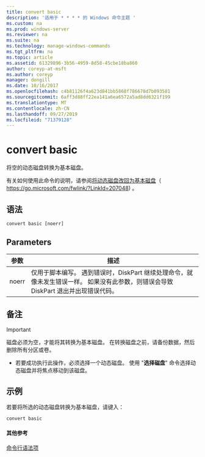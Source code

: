 ```yaml
---
title: convert basic
description: '适用于 * * * * 的 Windows 命令主题 '
ms.custom: na
ms.prod: windows-server
ms.reviewer: na
ms.suite: na
ms.technology: manage-windows-commands
ms.tgt_pltfrm: na
ms.topic: article
ms.assetid: 61329896-3b56-4959-8d58-45cbe18ba860
author: coreyp-at-msft
ms.author: coreyp
manager: dongill
ms.date: 10/16/2017
ms.openlocfilehash: c4b81126f4a623d841bb5868f786678d7b093581
ms.sourcegitcommit: 6aff3d88ff22ea141a6ea6572a5ad8dd6321f199
ms.translationtype: MT
ms.contentlocale: zh-CN
ms.lasthandoff: 09/27/2019
ms.locfileid: "71379128"
---
```

# <a name="convert-basic"></a>convert basic



将空的动态磁盘转换为基本磁盘。

有关如何使用此命令的说明，请参阅[将动态磁盘改回为基本磁盘](https://go.microsoft.com/fwlink/?LinkId=207048)（ https://go.microsoft.com/fwlink/?LinkId=207048) 。

## <a name="syntax"></a>语法

```
convert basic [noerr]
```

## <a name="parameters"></a>Parameters

|参数|描述|
|---------|-----------|
|noerr|仅用于脚本编写。 遇到错误时，DiskPart 继续处理命令，就像未发生错误一样。 如果没有此参数，则错误会导致 DiskPart 退出并出现错误代码。|

## <a name="remarks"></a>备注

> [!IMPORTANT]
> 磁盘必须为空，才能将其转换为基本磁盘。 在转换磁盘之前，请备份数据，然后删除所有分区或卷。
> -   若要成功执行此操作，必须选择一个动态磁盘。 使用 "**选择磁盘**" 命令选择动态磁盘并将焦点移动到该磁盘。

## <a name="BKMK_examples"></a>示例

若要将所选的动态磁盘转换为基本磁盘，请键入：
```
convert basic
```

#### <a name="additional-references"></a>其他参考

[命令行语法项](command-line-syntax-key.md)

